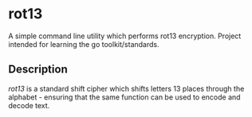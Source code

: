 # rot13

A simple command line utility which performs rot13 encryption. Project intended for learning the go toolkit/standards.

## Description

*rot13* is a standard shift cipher which shifts letters 13 places through the alphabet - ensuring that the same function can be used to encode and decode text.
